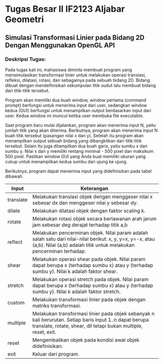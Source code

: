 # Tugas Besar II IF2123 Aljabar Geometri
## Simulasi Transformasi Linier pada Bidang 2D Dengan Menggunakan OpenGL API

### Deskripsi Tugas:
Pada tugas kali ini, mahasiswa diminta membuat program yang mensimulasikan transformasi linier untuk melakukan operasi translasi, refleksi, dilatasi, rotasi, dan sebagainya pada sebuah bidang 2D. Bidang dibuat dengan mendefinisikan sekumpulan titik sudut lalu membuat bidang dari titik-titik tersebut.

Program akan memiliki dua buah window, window pertama (command prompt) berfungsi untuk menerima input dari user, sedangkan window kedua (GUI) berfungsi untuk menampilkan output berdasarkan input dari user. Kedua window ini muncul ketika user membuka file executable.

Saat program baru mulai dijalankan, program akan menerima input N, yaitu jumlah titik yang akan diterima. Berikutnya, program akan menerima input N buah titik tersebut (pasangan nilai x dan y). Setelah itu program akan menampilkan output sebuah bidang yang dibangkitkan dari titik-titik tersebut. Selain itu juga ditampilkan dua buah garis, yaitu sumbu x dan sumbu y. Nilai x dan y memiliki rentang minimal - 500 pixel dan maksikum 500 pixel. Pastikan window GUI yang Anda buat memiliki ukuran yang cukup untuk menampilkan kedua sumbu dari ujung ke ujung.

Berikutnya, program dapat menerima input yang didefinisikan pada tabel dibawah.

Input | Keterangan
-- | --
translate <dx> <dy> | Melakukan translasi objek dengan menggeser nilai x sebesar dx dan menggeser nilai y sebesar dy.
dilate <k> | Melakukan dilatasi objek dengan faktor scaling k.
rotate <deg> <a> <b> | Melakukan rotasi objek secara berlawanan arah jarum jam sebesar deg derajat terhadap titik a,b
reflect <param> | Melakukan pencerminan objek. Nilai param adalah salah satu dari nilai-nilai berikut: x, y, y=x, y=-x, atau (a,b). Nilai (a,b) adalah titik untuk melakukan pencerminan terhadap.
shear <param> <k> | Melakukan operasi shear pada objek. Nilai param dapat berupa x (terhadap sumbu x) atau y (terhadap sumbu y). Nilai k adalah faktor shear.
stretch <param> <k> | Melakukan operasi stretch pada objek. Nilai param dapat berupa x (terhadap sumbu x) atau y (terhadap sumbu y). Nilai k adalah faktor stretch.
custom <a> <b> <c> <d> | Melakukan transformasi linier pada objek dengan matriks transformasi.
multiple <n> | Melakukan transformasi linier pada objek sebanyak n kali berurutan. Setiap baris input 1..n dapat berupa translate, rotate, shear, dll tetapi bukan multiple, reset, exit.
reset | Mengembalikan objek pada kondisi awal objek didefinisikan.
exit | Keluar dari program.
  

